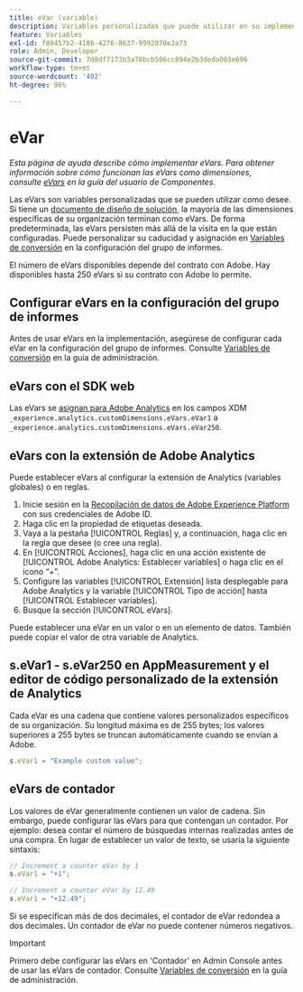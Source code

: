 ```yaml
---
title: eVar (variable)
description: Variables personalizadas que puede utilizar en su implementación.
feature: Variables
exl-id: f89457b2-4186-4276-8637-9992070e3a73
role: Admin, Developer
source-git-commit: 7d8df7173b3a78bcb506cc894e2b3deda003e696
workflow-type: tm+mt
source-wordcount: '402'
ht-degree: 96%

---
```


# eVar

*Esta página de ayuda describe cómo implementar eVars. Para obtener información sobre cómo funcionan las eVars como dimensiones, consulte [eVars](/help/components/dimensions/evar.md) en la guía del usuario de Componentes.*

Las eVars son variables personalizadas que se pueden utilizar como desee. Si tiene un [documento de diseño de solución](/help/implement/prepare/solution-design.md), la mayoría de las dimensiones específicas de su organización terminan como eVars. De forma predeterminada, las eVars persisten más allá de la visita en la que están configuradas. Puede personalizar su caducidad y asignación en [Variables de conversión](/help/admin/admin/c-manage-report-suites/c-edit-report-suites/conversion-var-admin/conversion-var-admin.md) en la configuración del grupo de informes.

El número de eVars disponibles depende del contrato con Adobe. Hay disponibles hasta 250 eVars si su contrato con Adobe lo permite.

## Configurar eVars en la configuración del grupo de informes

Antes de usar eVars en la implementación, asegúrese de configurar cada eVar en la configuración del grupo de informes. Consulte [Variables de conversión](/help/admin/admin/c-manage-report-suites/c-edit-report-suites/conversion-var-admin/conversion-var-admin.md) en la guía de administración.

## eVars con el SDK web

Las eVars se [asignan para Adobe Analytics](https://experienceleague.adobe.com/docs/analytics/implementation/aep-edge/variable-mapping.html?lang=es) en los campos XDM `_experience.analytics.customDimensions.eVars.eVar1` a `_experience.analytics.customDimensions.eVars.eVar250`.

## eVars con la extensión de Adobe Analytics

Puede establecer eVars al configurar la extensión de Analytics (variables globales) o en reglas.

1. Inicie sesión en la [Recopilación de datos de Adobe Experience Platform](https://experience.adobe.com/data-collection) con sus credenciales de Adobe ID.
2. Haga clic en la propiedad de etiquetas deseada.
3. Vaya a la pestaña [!UICONTROL Reglas] y, a continuación, haga clic en la regla que desee (o cree una regla).
4. En [!UICONTROL Acciones], haga clic en una acción existente de [!UICONTROL Adobe Analytics: Establecer variables] o haga clic en el icono “+”.
5. Configure las variables [!UICONTROL Extensión] lista desplegable para Adobe Analytics y la variable [!UICONTROL Tipo de acción] hasta [!UICONTROL Establecer variables].
6. Busque la sección [!UICONTROL eVars].

Puede establecer una eVar en un valor o en un elemento de datos. También puede copiar el valor de otra variable de Analytics.

## s.eVar1 - s.eVar250 en AppMeasurement y el editor de código personalizado de la extensión de Analytics

Cada eVar es una cadena que contiene valores personalizados específicos de su organización. Su longitud máxima es de 255 bytes; los valores superiores a 255 bytes se truncan automáticamente cuando se envían a Adobe.

```js
s.eVar1 = "Example custom value";
```

## eVars de contador

Los valores de eVar generalmente contienen un valor de cadena. Sin embargo, puede configurar las eVars para que contengan un contador. Por ejemplo: desea contar el número de búsquedas internas realizadas antes de una compra. En lugar de establecer un valor de texto, se usaría la siguiente sintaxis:

```js
// Increment a counter eVar by 1
s.eVar1 = "+1";

// Increment a counter eVar by 12.49
s.eVar1 = "+12.49";
```

Si se especifican más de dos decimales, el contador de eVar redondea a dos decimales. Un contador de eVar no puede contener números negativos.

>[!IMPORTANT]
>
>Primero debe configurar las eVars en &#39;Contador&#39; en Admin Console antes de usar las eVars de contador. Consulte [Variables de conversión](/help/admin/admin/c-manage-report-suites/c-edit-report-suites/conversion-var-admin/conversion-var-admin.md) en la guía de administración.
